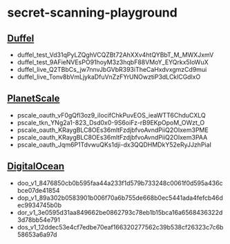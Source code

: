 # secret-scanning-playground

## [Duffel](https://duffel.com/)

- duffel_test_Vd31qPyLZQghVCQZBt72AhXXv4htQYBbT_M_MWXJxmV
- duffel_test_9AFieNVEsPO91hoyM3z3hqbF88VMoY_EYQrkx5IoWuX
- duffel_live_Q2TBbCs_jw7nnvJbGVbR393iTheCaHxdvxgmzCd9mui
- duffel_live_Tonv8bVmLjykaDfuVnZzFYrUNOwztiP3dLCklCGdlxO

## [PlanetScale](https://docs.planetscale.com/)

- pscale_oauth_vF0gQfl3oz9_iIocifChkPuvEOS_ieaWTT6ChduCXLQ
- pscale_tkn_YNg2a1-823_Dsd0x0-9S6oiFz-rB9EKpOpoM_OWzt_O
- pscale_oauth_KRaygBLC8OEs36mltFzdjbfvoAvndPiiQ2OIxem3PME
- pscale_oauth_KRaygBLC8OEs36mltFzdjbfvoAvndPiiQ2OIxem3PAA
- pscale_oauth_Jqm6P1TdvwuQKs1dji-dx3QQDHMDkY52eRyJJzhPiaI

## [DigitalOcean](https://www.digitalocean.com/)

- doo_v1_8476850cb0b595faa44a233f1d579b733248c0061f0d595a436cbce07de41854
- dop_v1_89a302b0583901b006f70a6b755de668b0ec5441ada4fefcb46dec9934745b0b
- dor_v1_3e0595d31aa849662be0862793c78eb1b15bca16a6568436322d3d78bb54e791
- dos_v1_12ddec53e4cf7edbe70eaf166320277562c39b538cf26323c7c6b58653a6a97d


